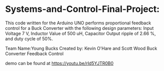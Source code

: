 # Systems-and-Control-Final-Project: 

This code written for the Arduino UNO performs proportional feedback control for a Buck Converter with the following design parameters: Input Voltage 7 V, Inductor Value of 500 uH, Capacitor Output ripple of 2.66 %, and duty cycle of 50%.

Team Name:Young Bucks
Created by: Kevin O'Hare and Scott Wood
Buck Converter Feedback Control

demo can be found at https://youtu.be/rId5YJTR0B0

